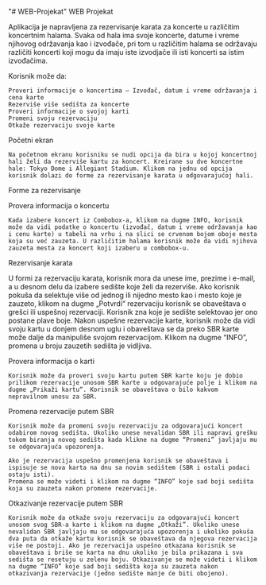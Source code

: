 "# WEB-Projekat" 
WEB Projekat


  Aplikacija je napravljena za rezervisanje karata za koncerte u različitim koncertnim halama. Svaka od hala ima svoje koncerte, datume i vreme njihovog održavanja kao i izvođače, pri tom u različitim halama se održavaju različiti koncerti koji mogu da imaju iste izvodjače ili isti koncerti sa istim izvođačima. 
  
Korisnik može da:

 	Proveri informacije o koncertima – Izvođač, datum i vreme održavanja i cena karte
 	Rezerviše više sedišta za koncerte
 	Proveri informacije o svojoj karti
 	Promeni svoju rezervaciju
 	Otkaže rezervaciju svoje karte
  
Početni ekran

	Na početnom ekranu korisniku se nudi opcija da bira u kojoj koncertnoj hali želi da rezerviše kartu za koncert. Kreirane su dve koncertne hale: Tokyo Dome i Allegiant Stadium. Klikom na jednu od opcija korisnik dolazi do forme za rezervisanje karata u odgovarajućoj hali.

Forme za rezervisanje

Provera informacija o koncertu

	Kada izabere koncert iz Combobox-a, klikom na dugme INFO, korisnik može da vidi podatke o koncertu (izvođač, datum i vreme održavanja kao i cenu karte) u tabeli na vrhu i na slici se crvenom bojom oboje mesta koja su već zauzeta. U različitim halama korisnik može da vidi njihova zauzeta mesta za koncert koji izaberu u combobox-u.

Rezervisanje karata

  U formi za rezervaciju karata, korisnik mora da unese ime, prezime i e-mail, a u desnom delu da izabere sedište koje želi da rezerviše. Ako korisnik pokuša da selektuje više od jednog ili nijedno mesto kao i mesto koje je zauzeto, klikom na dugme „Potvrdi“ rezervaciju korisnik se obaveštava o grešci ili uspešnoj rezervaciji. Korisnik zna koje je sedište selektovao jer ono postane plave boje. Nakon uspešne rezervacije karte, korisnik može da vidi svoju kartu u donjem desnom uglu i obaveštava se da preko SBR karte može dalje da manipuliše svojom rezervacijom. Klikom na dugme “INFO”, promena u broju zauzetih sedišta je vidljiva.

Provera informacija o karti

	Korisnik može da proveri svoju kartu putem SBR karte koju je dobio prilikom rezervacije unosom SBR karte u odgovarajuće polje i klikom na dugme „Prikaži kartu“. Korisnik se obaveštava o bilo kakvom nepravilnom unosu za SBR.

Promena rezervacije putem SBR

	Korisnik može da promeni svoju rezervaciju za odgovarajući koncert odabirom novog sedišta. Ukoliko unese nevalidan SBR ili napravi grešku tokom biranja novog sedišta kada klikne na dugme “Promeni” javljaju mu se odgovarajuća upozorenja.

	Ako je rezervacija uspešno promenjena korisnik se obaveštava i ispisuje se nova karta na dnu sa novim sedištem (SBR i ostali podaci ostaju isti).
	Promena se može videti i klikom na dugme “INFO” koje sad boji sedišta koja su zauzeta nakon promene rezervacije.

Otkazivanje rezervacije putem SBR

	Korisnik može da otkaže svoju rezervaciju za odgovarajući koncert unosom svog SBR-a karte i klikom na dugme „Otkaži”. Ukoliko unese nevalidan SBR javljaju mu se odgovarajuća upozorenja i ukoliko pokuša dva puta da otkaže kartu korisnik se obaveštava da njegova rezervacija više ne postoji. Ako je rezervacija uspešno otkazana korisnik se obaveštava i briše se karta na dnu ukoliko je bila prikazana i sva sedišta se resetuju u zelenu boju. Otkazivanje se može videti i klikom na dugme “INFO” koje sad boji sedišta koja su zauzeta nakon otkazivanja rezervacije (jedno sedište manje će biti obojeno). 
